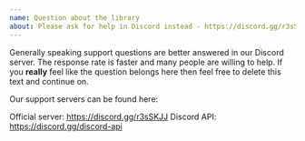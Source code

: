 ```yaml
---
name: Question about the library
about: Please ask for help in Discord instead - https://discord.gg/r3sSKJJ
---
```


Generally speaking support questions are better answered in our Discord server. The response rate is faster and many people are willing to help. If you **really** feel like the question belongs here then feel free to delete this text and continue on.

Our support servers can be found here:

Official server: https://discord.gg/r3sSKJJ
Discord API: https://discord.gg/discord-api
